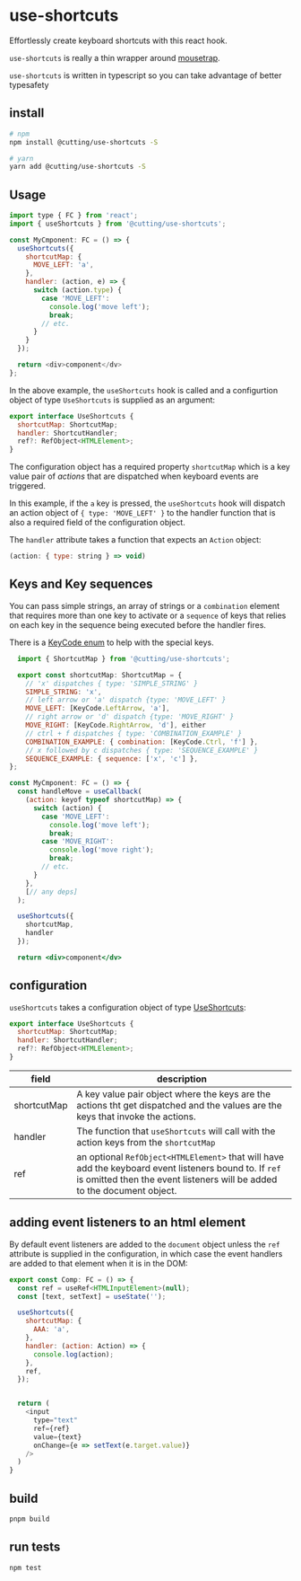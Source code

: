 # use-shortcuts

Effortlessly create keyboard shortcuts with this react hook.

`use-shortcuts` is really a thin wrapper around [mousetrap](https://github.com/ccampbell/mousetrap).

`use-shortcuts` is written in typescript so you can take advantage of better typesafety

## install

```sh
# npm
npm install @cutting/use-shortcuts -S

# yarn
yarn add @cutting/use-shortcuts -S
```

## Usage

```js
import type { FC } from 'react';
import { useShortcuts } from '@cutting/use-shortcuts';

const MyCmponent: FC = () => {
  useShortcuts({
    shortcutMap: {
      MOVE_LEFT: 'a',
    },
    handler: (action, e) => {
      switch (action.type) {
        case 'MOVE_LEFT':
          console.log('move left');
          break;
        // etc.
      }
    }
  });

  return <div>component</dv>
};
```
In the above example, the `useShortcuts` hook is called and a configurtion object of type `UseShortcuts` is supplied as an argument:

```javascript
export interface UseShortcuts {
  shortcutMap: ShortcutMap;
  handler: ShortcutHandler;
  ref?: RefObject<HTMLElement>;
}
```
The configuration object has a required property `shortcutMap` which is a key value pair of *actions* that are dispatched when keyboard events are triggered.

In this example, if the `a` key is pressed, the `useShortcuts` hook will dispatch an action object of `{ type: 'MOVE_LEFT' }` to the handler function that is also a required field of the configuration object.

The `handler` attribute takes a function that expects an `Action` object:

```javascript
(action: { type: string } => void)
```
## Keys and Key sequences

You can pass simple strings, an array of strings or a `combination` element that requires more than one key to activate or a `sequence` of keys that relies on each key in the sequence being executed before the handler fires.

There is a [KeyCode enum](./src/types/keycodes.ts) to help with the special keys.

```jsx
  import { ShortcutMap } from '@cutting/use-shortcuts';

  export const shortcutMap: ShortcutMap = {
    // 'x' dispatches { type: 'SIMPLE_STRING' }
    SIMPLE_STRING: 'x',
    // left arrow or 'a' dispatch {type: 'MOVE_LEFT' }
    MOVE_LEFT: [KeyCode.LeftArrow, 'a'],
    // right arrow or 'd' dispatch {type: 'MOVE_RIGHT' }
    MOVE_RIGHT: [KeyCode.RightArrow, 'd'], either
    // ctrl + f dispatches { type: 'COMBINATION_EXAMPLE' }
    COMBINATION_EXAMPLE: { combination: [KeyCode.Ctrl, 'f'] },
    // x followed by c dispatches { type: 'SEQUENCE_EXAMPLE' }
    SEQUENCE_EXAMPLE: { sequence: ['x', 'c'] },
};

const MyCmponent: FC = () => {
  const handleMove = useCallback(
    (action: keyof typeof shortcutMap) => {
      switch (action) {
        case 'MOVE_LEFT':
          console.log('move left');
          break;
        case 'MOVE_RIGHT':
          console.log('move right');
          break;
        // etc.
      }
    },
    [// any deps]
  );

  useShortcuts({
    shortcutMap,
    handler
  });

  return <div>component</dv>
```

## configuration

`useShortcuts` takes a configuration object of type [UseShortcuts](./src/types/types):

```javascript
export interface UseShortcuts {
  shortcutMap: ShortcutMap;
  handler: ShortcutHandler;
  ref?: RefObject<HTMLElement>;
}
```

|field   |  description |
|---|---|
| shortcutMap  | A key value pair object where the keys are the actions tht get dispatched and the values are the keys that invoke the actions.  |
| handler  | The function that `useShortcuts` will call with the action keys from the `shortcutMap`   |
| ref  |an optional `RefObject<HTMLElement>` that will have add the keyboard event listeners bound to.  If `ref` is omitted then the event listeners will be added to the document object.   |

## adding event listeners to an html element

By default event listeners are added to the `document` object unless the `ref` attribute is supplied in the configuration, in which case the event handlers are added to that element when it is in the DOM:

```javascript
export const Comp: FC = () => {
  const ref = useRef<HTMLInputElement>(null);
  const [text, setText] = useState('');

  useShortcuts({
    shortcutMap: {
      AAA: 'a',
    },
    handler: (action: Action) => {
      console.log(action);
    },
    ref,
  });


  return (
    <input
      type="text"
      ref={ref}
      value={text}
      onChange={e => setText(e.target.value)}
    />
  )
}
```

## build

```sh
pnpm build
```

## run tests

```sh
npm test
```
